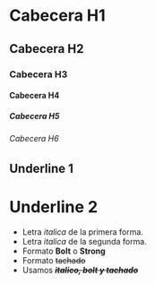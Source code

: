 # Cabecera H1
## Cabecera H2
### Cabecera H3
#### Cabecera H4
##### Cabecera H5
###### Cabecera H6


Underline 1
-----------
Underline 2
===========

- Letra *italica* de la primera forma.
- Letra _italica_ de la segunda forma.
- Formato **Bolt** o __Strong__
- Formato ~~tachado~~
- Usamos ~~***italico, bolt y tachado***~~

